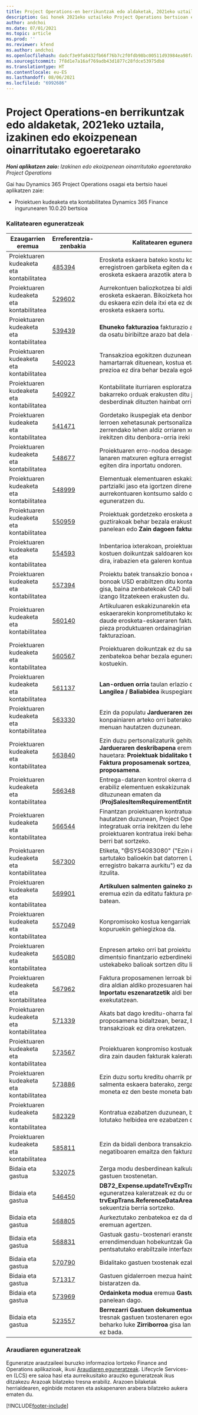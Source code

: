 ```yaml
---
title: Project Operations-en berrikuntzak edo aldaketak, 2021eko uztaila, izakinen edo ekoizpenean oinarritutako egoeretarako
description: Gai honek 2021eko uztaileko Project Operations bertsioan eskuragarri dauden kalitate-eguneratzeei buruzko informazioa eskaintzen du hornitutako / ekoizpenean oinarritutako eszenatokietarako.
author: andchoi
ms.date: 07/01/2021
ms.topic: article
ms.prod: ''
ms.reviewer: kfend
ms.author: andchoi
ms.openlocfilehash: dadcf3e9fa8432fb66f76b7c2f0fdb98bc00511d93984ea98fa30b4fc03fa426
ms.sourcegitcommit: 7f8d1e7a16af769adb43d1877c28fdce53975db8
ms.translationtype: HT
ms.contentlocale: eu-ES
ms.lasthandoff: 08/06/2021
ms.locfileid: "6992686"
---
```

# <a name="whats-new-or-changed-in-project-operations-july-2021-for-stockedproduction-based-scenarios"></a>Project Operations-en berrikuntzak edo aldaketak, 2021eko uztaila, izakinen edo ekoizpenean oinarritutako egoeretarako

_**Honi aplikatzen zaio:** Izakinen edo ekoizpenean oinarritutako egoeretarako Project Operations_

Gai hau Dynamics 365 Project Operations osagai eta bertsio hauei aplikatzen zaie:

- Proiektuen kudeaketa eta kontabilitatea Dynamics 365 Finance ingurunearen 10.0.20 bertsioa
 
### <a name="quality-updates"></a>Kalitatearen eguneratzeak
                                                                                                                                                                                  
| Ezaugarrien eremua                      | Erreferentzia-zenbakia| Kalitatearen eguneratzea                                                                                                                                                                          |
|-----------------------------------|--------|---------------------------------------------------------------------------------------------------------------------------------------------------------------------------------|
| Proiektuaren kudeaketa eta kontabilitatea | [485394](https://fix.lcs.dynamics.com/Issue/Details/?bugId=485394) | Erosketa eskaera bateko kostu konpromisoen erregistroen garbiketa egiten da erosketa eskaera erosketa eskaera arazotik atera bezain laster.                                                                           |
| Proiektuaren kudeaketa eta kontabilitatea | [529602](https://fix.lcs.dynamics.com/Issue/Details/?bugId=529602) | Aurrekontuen baliozkotzea bi aldiz gertatzen da erosketa eskaeran. Bikoizketa horrek esan nahi du eskaera ezin dela itxi eta ez dela dagokion erosketa eskaera sortu.                                                                                                                        |
| Proiektuaren kudeaketa eta kontabilitatea | [539439](https://fix.lcs.dynamics.com/Issue/Details/?bugId=539439) | **Ehuneko fakturazioa** fakturazio araua ezin izan da osatu biribiltze arazo bat dela eta.                                                                              |
| Proiektuaren kudeaketa eta kontabilitatea | [540023](https://fix.lcs.dynamics.com/Issue/Details/?bugId=540023) | Transakzioa egokitzen duzunean eta ehunekoak hamartarrak dituenean, kostua eta salmenta-prezioa ez dira behar bezala egokitzen.                                      |
| Proiektuaren kudeaketa eta kontabilitatea | [540927](https://fix.lcs.dynamics.com/Issue/Details/?bugId=540927) | Kontabilitate iturriaren esploratzaileak ordu-lerro bakarreko orduak erakusten ditu jarduera desberdinak dituzten hainbat orri-lerroetarako.                                      |
| Proiektuaren kudeaketa eta kontabilitatea | [541471](https://fix.lcs.dynamics.com/Issue/Details/?bugId=541471) | Gordetako ikuspegiak eta denbora-orriaren lerroen xehetasunak pertsonalizatzeak sistemak zerrendako lehen aldiz orriaren xehetasunak beti irekitzen ditu denbora-orria ireki nahian.  |
| Proiektuaren kudeaketa eta kontabilitatea | [548677](https://fix.lcs.dynamics.com/Issue/Details/?bugId=548677) | Proiektuaren erro-nodoa desagertu egiten da eta lanaren matxuren egitura erregistroak ezabatu egiten dira inportatu ondoren.                                                                                             |
| Proiektuaren kudeaketa eta kontabilitatea | [548999](https://fix.lcs.dynamics.com/Issue/Details/?bugId=548999) | Elementuak elementuaren eskakizunetik partzialki jaso eta igortzen direnean, sistemak aurrekontuaren kontsumo saldo okerra eguneratzen du. |
| Proiektuaren kudeaketa eta kontabilitatea | [550959](https://fix.lcs.dynamics.com/Issue/Details/?bugId=550959) | Proiektuak gordetzeko erosketa aginduak ez dira guztirakoak behar bezala erakusten **Guztira** panelean edo **Zain dagoen faktura** saretan.                                                                  |
| Proiektuaren kudeaketa eta kontabilitatea | [554593](https://fix.lcs.dynamics.com/Issue/Details/?bugId=554593) | Inbentarioa ixterakoan, proiektuaren elementuen kostuen doikuntzak saldoaren kontuan sartzen dira, irabazien eta galeren kontuaren ordez.                                                            |
| Proiektuaren kudeaketa eta kontabilitatea | [557394](https://fix.lcs.dynamics.com/Issue/Details/?bugId=557394) | Proiektu batek transakzio bonoa eta aurrekontu bonoak USD erabiltzen ditu kontabilitate moneta gisa, baina zenbatekoak CAD baliokidea zein izango litzatekeen erakusten du.              |
| Proiektuaren kudeaketa eta kontabilitatea | [560140](https://fix.lcs.dynamics.com/Issue/Details/?bugId=560140) | Artikuluaren eskakizunarekin eta erosketa-eskaerarekin konprometitutako kostuak oker daude erosketa-eskaeraren faktura prozesuan, pieza produktuaren ordainagirian eta zati fakturazioan.       |
| Proiektuaren kudeaketa eta kontabilitatea | [560567](https://fix.lcs.dynamics.com/Issue/Details/?bugId=560567) | Proiektuaren doikuntzak ez du salmenten zenbatekoa behar bezala eguneratzen zeharkako kostuekin.                                                                                    |
| Proiektuaren kudeaketa eta kontabilitatea | [561137](https://fix.lcs.dynamics.com/Issue/Details/?bugId=561137) | **Lan-orduen orria** taulan erlazio definitua falta da **Langilea / Baliabidea** ikuspegiarekin.                                                                                   |
| Proiektuaren kudeaketa eta kontabilitatea | [563330](https://fix.lcs.dynamics.com/Issue/Details/?bugId=563330) | Ezin da populatu **Jardueraren zenbakia** eremua konpainiaren arteko orri baterako goitibeherako menuan hautatzen duzunean.                                                                 |
| Proiektuaren kudeaketa eta kontabilitatea | [563840](https://fix.lcs.dynamics.com/Issue/Details/?bugId=563840) | Ezin duzu pertsonalizaturik gehitu **Helburua** edo **Jardueraren deskribapena** eremua orrialde hauetara: **Proiektuak bidalitako transakzioa**, **Faktura proposamenak sortzea**, edo **Faktura proposamena**.  |
| Proiektuaren kudeaketa eta kontabilitatea | [566348](https://fix.lcs.dynamics.com/Issue/Details/?bugId=566348) | Entrega-dataren kontrol okerra datuen kudeaketa erabiliz elementuen eskakizunak sortzen dituzunean ematen da (**ProjSalesItemRequirementEntity**).                                              |
| Proiektuaren kudeaketa eta kontabilitatea | [566544](https://fix.lcs.dynamics.com/Issue/Details/?bugId=566544) | Finantzan proiektuaren kontratuaren IDa hautatzen duzunean, Project Operations ingurune integratuak orria irekitzen du lehendik dagoen proiektuaren kontratua ireki beharrean erregistro berri bat sortzeko.                                                                                                                 |
| Proiektuaren kudeaketa eta kontabilitatea | [567300](https://fix.lcs.dynamics.com/Issue/Details/?bugId=567300) |  Etiketa, "@SYS4083080" ("Ezin izan da sartutako balioekin bat datorren Langileen erregistro bakarra aurkitu") ez dago danierara itzulita.                                |
| Proiektuaren kudeaketa eta kontabilitatea | [569901](https://fix.lcs.dynamics.com/Issue/Details/?bugId=569901) | **Artikuluen salmenten gaineko zergaren taldea** eremua ezin da editatu faktura proposamen batean.                                                                               |
| Proiektuaren kudeaketa eta kontabilitatea | [557049](https://fix.lcs.dynamics.com/Issue/Details/?bugId=557049) | Konpromisoko kostua kengarriak ez diren zerga kopuruekin gehiegizkoa da.                                                                                                    |
| Proiektuaren kudeaketa eta kontabilitatea | [565080](https://fix.lcs.dynamics.com/Issue/Details/?bugId=565080) | Enpresen arteko orri bat proiektu anitzekin eta dimentsio finantzario ezberdinekin argitaratzeak ustekabeko balioak sortzen ditu liburu nagusian.                             |
| Proiektuaren kudeaketa eta kontabilitatea | [567962](https://fix.lcs.dynamics.com/Issue/Details/?bugId=567962) | Faktura proposamenen lerroak bikoiztu egiten dira aldian aldiko prozesuaren hainbat kasutan, **Inportatu eszenaratzetik** aldi berean exekutatzean.                                      |
| Proiektuaren kudeaketa eta kontabilitatea | [571339](https://fix.lcs.dynamics.com/Issue/Details/?bugId=571339) | Akats bat dago kreditu-oharra fakturatzeko proposamena bidaltzean, beraz, bonuko transakzioak ez dira orekatzen.    |
| Proiektuaren kudeaketa eta kontabilitatea | [573567](https://fix.lcs.dynamics.com/Issue/Details/?bugId=573567) | Proiektuaren konpromiso kostuak oker bilakatzen dira zain dauden fakturak kaleratu ondoren.                                                                             |
| Proiektuaren kudeaketa eta kontabilitatea | [573886](https://fix.lcs.dynamics.com/Issue/Details/?bugId=573886) | Ezin duzu sortu kreditu oharrik proiektuaren salmenta eskaera baterako, zerga konpainiaren moneta ez den beste moneta batean dagoenean.                                      |
| Proiektuaren kudeaketa eta kontabilitatea | [582329](https://fix.lcs.dynamics.com/Issue/Details/?bugId=582329) | Kontratua ezabatzen duzunean, bezeroarekin lotutako helbidea ere ezabatzen da.                                                                                     |
| Proiektuaren kudeaketa eta kontabilitatea | [585811](https://fix.lcs.dynamics.com/Issue/Details/?bugId=585811) | Ezin da bidali denbora transakzioaren zuzenketa negatiboaren emaitza den faktura proposamenik.                                                                    |
| Bidaia eta gastua                  | [532075](https://fix.lcs.dynamics.com/Issue/Details/?bugId=532075) | Zerga modu desberdinean kalkulatzen da gastuen txostenetan.                                                                                                                  |
| Bidaia eta gastua                  | [546450](https://fix.lcs.dynamics.com/Issue/Details/?bugId=546450) | **DB72_Expense.updateTrvExpTransProjTransId()** eguneratzea kaleratzeak ez du onartzen **trvExpTrans.ReferenceDataAreaId** zenbaki sekuentzia berria sortzeko.                    |
| Bidaia eta gastua                  | [568805](https://fix.lcs.dynamics.com/Issue/Details/?bugId=568805) | Aurkeztutako zenbatekoa ez da derrigorrezko eremuan agertzen.                                                                                                             |
| Bidaia eta gastua                  | [568831](https://fix.lcs.dynamics.com/Issue/Details/?bugId=568831) | Gastuak gastu-txostenari eranstearen errendimenduan hobekuntzak Gastuak berriro pentsatutako erabiltzaile interfazea erabiliz.                                                            |
| Bidaia eta gastua                  | [570790](https://fix.lcs.dynamics.com/Issue/Details/?bugId=570790) | Bidalitako gastuen txostenak ezaba ditzakezu.                                                                                           |
| Bidaia eta gastua                  | [571317](https://fix.lcs.dynamics.com/Issue/Details/?bugId=571317) | Gastuen gidalerroen mezua hainbat aldiz bistaratzen da.                                                                                                       |
| Bidaia eta gastua                  | [573969](https://fix.lcs.dynamics.com/Issue/Details/?bugId=573969) | **Ordainketa modua** eremua **Gastu berria** panelean dago.                                                                                                      |
| Bidaia eta gastua                  | [523557](https://fix.lcs.dynamics.com/Issue/Details/?bugId=523557) | **Berrezarri Gastuen dokumentuaren egoera** tresnak gastuen txostenaren egoera berrezarri beharko luke **Zirriborroa** gisa lan-fluxua aurkitu ez bada. 

### <a name="regulatory-updates"></a>Araudiaren eguneratzeak
Eguneratze arautzaileei buruzko informazioa lortzeko Finance and Operations aplikazioak, ikusi [Araudiaren eguneratzeak](/dynamics365/finance/localizations/regulatory-updates). Lifecycle Services-en (LCS) ere saioa hasi eta aurreikusitako arauzko eguneratzeak ikus ditzakezu Arazoak bilatzeko tresna erabiliz. Arazoen bilaketak herrialdearen, eginbide motaren eta askapenaren arabera bilatzeko aukera ematen du.


[!INCLUDE[footer-include](../../includes/footer-banner.md)]
